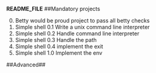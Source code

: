 **************README_FILE**************
##Mandatory projects

0. Betty would be proud
project to pass all betty checks
1. Simple shell 0.1
Write a unix command line interpreter
2. Simple shell 0.2
Handle command line interpreter
3. Simple shell 0.3
Handle the path
4. Simple shell 0.4
implement the exit
5. Simple shell 1.0
Implement the env

##Advanced##
